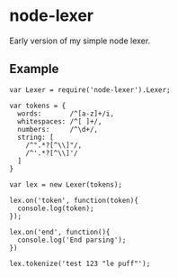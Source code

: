 node-lexer
==========

Early version of my simple node lexer.

Example
-------
    var Lexer = require('node-lexer').Lexer;

    var tokens = {
      words:       /^[a-z]+/i,
      whitespaces: /^[ ]+/,
      numbers:     /^\d+/,
      string: [
        /^".*?[^\\]"/,
        /^'.*?[^\\]'/
      ]
    }

    var lex = new Lexer(tokens);

    lex.on('token', function(token){
      console.log(token);
    });

    lex.on('end', function(){
      console.log('End parsing');
    })

    lex.tokenize('test 123 "le puff"');
